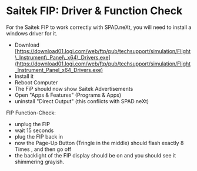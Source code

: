 # Saitek FIP: Driver & Function Check

For the Saitek FIP to work correctly with SPAD.neXt, you will need to install a windows driver for it.

* Download [https://download01.logi.com/web/ftp/pub/techsupport/simulation/Flight\_Instrument\_Panel\_x64\_Drivers.exe](https://download01.logi.com/web/ftp/pub/techsupport/simulation/Flight_Instrument_Panel_x64_Drivers.exe)
* Install it
* Reboot Computer
* The FiP should now show Saitek Advertisements
* Open "Apps & Features" \(Programs & Apps\)
* uninstall "Direct Output" \(this conflicts with SPAD.neXt\)

FIP Function-Check:

* unplug the FIP
* wait 15 seconds
* plug the FIP back in
* now the Page-Up Button \(Tringle in the middle\) should flash exactly 8 Times , and then go off 
* the backlight of the FIP display should be on and you should see it shimmering grayish.



